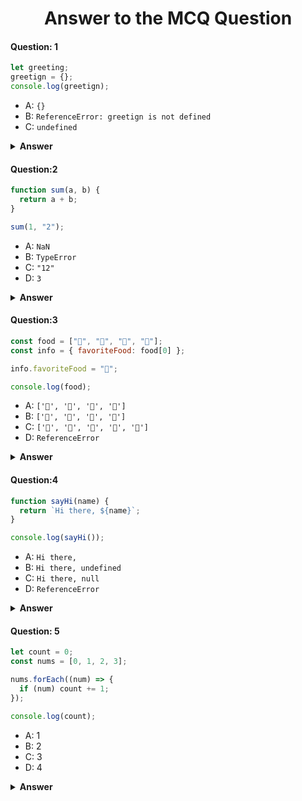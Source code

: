 <h1 align='center'>Answer to the MCQ Question</h1>

#### Question: 1

```javascript
let greeting;
greetign = {};
console.log(greetign);
```

- A: `{}`
- B: `ReferenceError: greetign is not defined`
- C: `undefined`
<details><summary><b>Answer</b></summary>
<p>

#### Answer: A

<i>This Code is initializes a variable called "greeting" and assign an empty object to it. When i log the value of "greeting" to the console it will give an empty object represented as {}.</i>

</p>
</details>

#### Question:2

```javascript
function sum(a, b) {
  return a + b;
}

sum(1, "2");
```

- A: `NaN`
- B: `TypeError`
- C: `"12"`
- D: `3`

<details><summary><b>Answer</b></summary>
<p>
#### Answer: D

<i> the "+" operator is used for both numeric addition and string concatenation. When we use it with a numeric value and a string value, JavaScript will try to perform type coercion and convert the numeric value to a string and then concatenate the two strings. </i>

</p>
</details>

#### Question:3

```javascript
const food = ["🍕", "🍫", "🥑", "🍔"];
const info = { favoriteFood: food[0] };

info.favoriteFood = "🍝";

console.log(food);
```

- A: `['🍕', '🍫', '🥑', '🍔']`
- B: `['🍝', '🍫', '🥑', '🍔']`
- C: `['🍝', '🍕', '🍫', '🥑', '🍔']`
- D: `ReferenceError`

<details><summary><b>Answer</b></summary>
<p>

#### Answer: A

<i>Changing the favoriteFood property of the info object to "🍝" does not change the contents of the food array. Thats why the output will be A: `['🍕', '🍫', '🥑', '🍔']`</i>

</p>
</details>

#### Question:4

```javascript
function sayHi(name) {
  return `Hi there, ${name}`;
}

console.log(sayHi());
```

- A: `Hi there,`
- B: `Hi there, undefined`
- C: `Hi there, null`
- D: `ReferenceError`

<details><summary><b>Answer</b></summary>
<p>

#### Answer: B

<i>Calling sayHi() function without an argument results in name being undefined, thats why the output "Hi there, undefined" as it concatenates "Hi there, " with the string representation of undefined.</i>

</p>
</details>

#### Question: 5

```javascript
let count = 0;
const nums = [0, 1, 2, 3];

nums.forEach((num) => {
  if (num) count += 1;
});

console.log(count);
```

- A: 1
- B: 2
- C: 3
- D: 4

<details><summary><b>Answer</b></summary>
<p>

#### Answer: C

<i>

The code counts and prints the number of non-zero elements in the nums array, resulting in an output of "3" because there are three such elements (1, 2, and 3) in the array.
</i>

</p>
</details>
